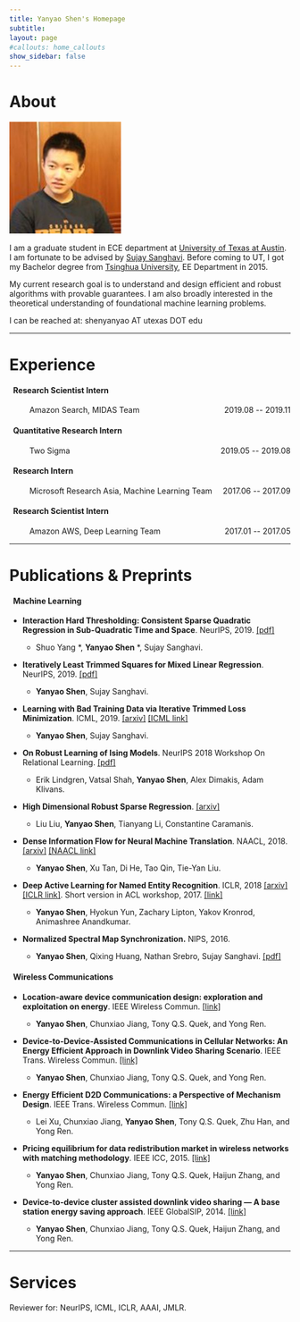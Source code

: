 ```yaml
---
title: Yanyao Shen's Homepage
subtitle:
layout: page
#callouts: home_callouts
show_sidebar: false
---
```

<!--  188eac -->
# About

![JetBrains](img/yanyao.jpg)

I am a graduate student in ECE department at [University of Texas at Austin](https://www.utexas.edu/). I am fortunate to be advised by [Sujay Sanghavi](http://users.ece.utexas.edu/~sanghavi/). Before coming to UT, I got my Bachelor degree from [Tsinghua University](https://www.tsinghua.edu.cn/publish/thu2018/index.html), EE Department in 2015.

My current research goal is to understand and design efficient and robust algorithms with provable guarantees. I am also broadly interested in the theoretical understanding of foundational machine learning problems.

I can be reached at: shenyanyao AT utexas DOT edu

<!--
[![Gem Version](https://badge.fury.io/rb/bulma-clean-theme.svg)](https://badge.fury.io/rb/bulma-clean-theme)
![Gem](https://img.shields.io/gem/dt/bulma-clean-theme.svg)
-->
---
# Experience

#### &nbsp; Research Scientist Intern

<p style="text-align:left;">
 &emsp; &emsp; Amazon Search, MIDAS Team  <span style="float:right;"> 2019.08 -- 2019.11</span>
</p>

#### &nbsp; Quantitative Research Intern
<p style="text-align:left;"> &emsp; &emsp; Two Sigma <span style="float:right;"> 2019.05 -- 2019.08</span> </p>

#### &nbsp; Research Intern
 <p style="text-align:left;"> &emsp; &emsp; Microsoft Research Asia, Machine Learning Team <span style="float:right;"> 2017.06 -- 2017.09</span> </p>


#### &nbsp; Research Scientist Intern
 <p style="text-align:left;"> &emsp; &emsp; Amazon AWS, Deep Learning Team <span style="float:right;"> 2017.01 -- 2017.05</span> </p>

---

# Publications & Preprints

#### &nbsp; Machine Learning

* __Interaction Hard Thresholding: Consistent Sparse Quadratic Regression in Sub-Quadratic Time and Space__. NeurIPS, 2019. [[pdf]](https://arxiv.org/pdf/1911.03034.pdf)
  * Shuo Yang \*, __Yanyao Shen__ \*, Sujay Sanghavi.

* __Iteratively Least Trimmed Squares for Mixed Linear Regression__. NeurIPS, 2019. [[pdf]](https://arxiv.org/pdf/1902.03653.pdf)
  * __Yanyao Shen__, Sujay Sanghavi.

* __Learning with Bad Training Data via Iterative Trimmed Loss Minimization__. ICML, 2019. [[arxiv]](https://arxiv.org/pdf/1810.11874.pdf) [[ICML link]](http://proceedings.mlr.press/v97/shen19e/shen19e.pdf)
  * __Yanyao Shen__, Sujay Sanghavi.

* __On Robust Learning of Ising Models__. NeurIPS 2018 Workshop On Relational Learning. [[pdf]](https://erikml.com/on_robust_learning_of_ising_models.pdf)
  * Erik Lindgren, Vatsal Shah, __Yanyao Shen__, Alex Dimakis, Adam Klivans.

* __High Dimensional Robust Sparse Regression__. [[arxiv]](https://arxiv.org/pdf/1805.11643.pdf)
  * Liu Liu, __Yanyao Shen__, Tianyang Li, Constantine Caramanis.

* __Dense Information Flow for Neural Machine Translation__. NAACL, 2018. [[arxiv]](https://arxiv.org/pdf/1806.00722.pdf) [[NAACL link]](https://www.aclweb.org/anthology/N18-1117/)
  * __Yanyao Shen__, Xu Tan, Di He, Tao Qin, Tie-Yan Liu.

* __Deep Active Learning for Named Entity Recognition__. ICLR, 2018 [[arxiv]](https://arxiv.org/pdf/1707.05928.pdf) [[ICLR link]](https://openreview.net/pdf?id=ry018WZAZ). Short version in ACL workshop, 2017. [[link]](http://www.aclweb.org/anthology/W17-2630)
  * __Yanyao Shen__, Hyokun Yun, Zachary Lipton, Yakov Kronrod, Animashree Anandkumar.

* __Normalized Spectral Map Synchronization.__ NIPS, 2016.
  * __Yanyao Shen__, Qixing Huang, Nathan Srebro, Sujay Sanghavi. [[pdf]](https://papers.nips.cc/paper/6128-normalized-spectral-map-synchronization.pdf)

#### &nbsp; Wireless  Communications

* __Location-aware device communication design: exploration and exploitation on energy__. IEEE Wireless Commun. [[link]](http://ieeexplore.ieee.org/document/7462484/)
  * __Yanyao Shen__, Chunxiao Jiang, Tony Q.S. Quek, and Yong Ren.

* __Device-to-Device-Assisted Communications in Cellular Networks: An Energy Efficient Approach in Downlink Video Sharing Scenario__. IEEE Trans. Wireless Commun. [[link]](http://ieeexplore.ieee.org/document/7302062/)
  * __Yanyao Shen__, Chunxiao Jiang, Tony Q.S. Quek, and Yong Ren.

* __Energy Efficient D2D Communications: a Perspective of Mechanism Design__. IEEE Trans. Wireless Commun. [[link]](http://ieeexplore.ieee.org/document/7542599/)
  * Lei Xu, Chunxiao Jiang, __Yanyao Shen__, Tony Q.S. Quek, Zhu Han, and Yong Ren.

* __Pricing equilibrium for data redistribution market in wireless networks with matching methodology__. IEEE ICC, 2015.  [[link]](http://ieeexplore.ieee.org/abstract/document/7248792/)
  * __Yanyao Shen__, Chunxiao Jiang, Tony Q.S. Quek, Haijun Zhang, and Yong Ren.

* __Device-to-device cluster assisted downlink video sharing — A base station energy saving approach__. IEEE GlobalSIP, 2014. [[link]](http://ieeexplore.ieee.org/document/7032088/)
  * __Yanyao Shen__, Chunxiao Jiang, Tony Q.S. Quek, Haijun Zhang, and Yong Ren.


---

# Services

Reviewer for: NeurIPS, ICML, ICLR, AAAI, JMLR.

<!--
## Ruby Gem

The ruby gem is available on the Ruby Gems website at the following location. [https://rubygems.org/gems/bulma-clean-theme](https://rubygems.org/gems/bulma-clean-theme)

## GitHub Pages

The theme can be used with GitHub Pages bu setting the `remote_theme` in your Jekyll sites `_config.yml`

```yml
remote_theme: chrisrhymes/bulma-clean-theme
```

## Instructions

For full instructions, please see the Readme at the GitHub repo:
[https://github.com/chrisrhymes/bulma-clean-theme/blob/master/README.md](https://github.com/chrisrhymes/bulma-clean-theme/blob/master/README.md)

## Page Layouts

This demo site showcases the available page layout options.

* Page With Sidebar
* Page Without Sidebar
* Page With Menubar
* Page With Tabs
* Page Without Footer
* Page Without Hero
* Page With Contents
* Landing Page With Callouts
* Blog
* Post

## Supported By JetBrains

JetBrains have kindly provided an Open Source licence to aid in the future development of Bulma Clean Theme.

[![JetBrains](img/jetbrains-variant-4.svg)](https://www.jetbrains.com/?from=bulma-clean-theme)
-->
